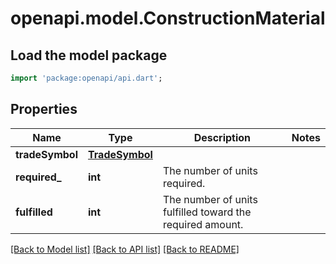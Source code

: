 # openapi.model.ConstructionMaterial

## Load the model package
```dart
import 'package:openapi/api.dart';
```

## Properties
Name | Type | Description | Notes
------------ | ------------- | ------------- | -------------
**tradeSymbol** | [**TradeSymbol**](TradeSymbol.md) |  | 
**required_** | **int** | The number of units required. | 
**fulfilled** | **int** | The number of units fulfilled toward the required amount. | 

[[Back to Model list]](../README.md#documentation-for-models) [[Back to API list]](../README.md#documentation-for-api-endpoints) [[Back to README]](../README.md)


